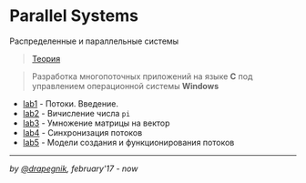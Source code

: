 # Parallel Systems
Распределенные и параллельные системы

> [Теория](https://drapegnik.github.io/bsu/programming/parallel-systems/theory.pdf)

> Разработка многопоточных приложений на языке **С** под управлением операционной системы **Windows**

* [lab1](https://github.com/Drapegnik/bsu/tree/master/programming/parallel-systems/lab1) - Потоки. Введение.
* [lab2](https://github.com/Drapegnik/bsu/tree/master/programming/parallel-systems/lab2) - Вичисление числа `pi`
* [lab3](https://github.com/Drapegnik/bsu/tree/master/programming/parallel-systems/lab3) - Умножение матрицы на вектор
* [lab4](https://github.com/Drapegnik/bsu/tree/master/programming/parallel-systems/lab4) - Синхронизация потоков
* [lab5](https://github.com/Drapegnik/bsu/tree/master/programming/parallel-systems/lab5) - Модели создания и функционирования потоков

***

*by [@drapegnik](https://github.com/Drapegnik), february'17 - now*